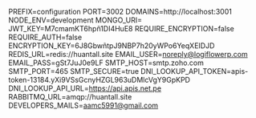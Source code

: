 PREFIX=configuration
PORT=3002
DOMAINS=http://localhost:3001
NODE_ENV=development
MONGO_URI=
JWT_KEY=M7cmamKT6hpñ1DI4HuE8
REQUIRE_ENCRYPTION=false
REQUIRE_AUTH=false
ENCRYPTION_KEY=6J8GbwñtpJ9NBP7h20yWPo6YeqXEIDJD
REDIS_URL=redis://huantall.site
EMAIL_USER=noreply@logiflowerp.com
EMAIL_PASS=gSt7JuJ0e9LF
SMTP_HOST=smtp.zoho.com
SMTP_PORT=465
SMTP_SECURE=true
DNI_LOOKUP_API_TOKEN=apis-token-13184.yXi9VSsGcnyHZGL963uDMlcVgY9GpKPD
DNI_LOOKUP_API_URL=https://api.apis.net.pe
RABBITMQ_URL=amqp://huantall.site
DEVELOPERS_MAILS=aamc5991@gmail.com